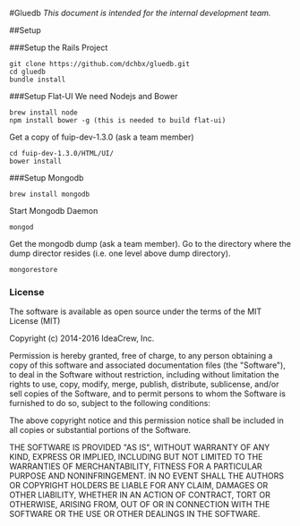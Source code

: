 #Gluedb
*This document is intended for the internal development team.*

##Setup

###Setup the Rails Project
```
git clone https://github.com/dchbx/gluedb.git
cd gluedb
bundle install
```

###Setup Flat-UI
We need Nodejs and Bower
```
brew install node
npm install bower -g (this is needed to build flat-ui)
```

Get a copy of fuip-dev-1.3.0 (ask a team member)

```
cd fuip-dev-1.3.0/HTML/UI/
bower install
```

###Setup Mongodb
```
brew install mongodb
```

Start Mongodb Daemon
```
mongod
```

Get the mongodb dump (ask a team member). Go to the directory where the dump director resides (i.e. one level above dump directory).
```
mongorestore
```
### License

The software is available as open source under the terms of the MIT License (MIT)

Copyright (c) 2014-2016 IdeaCrew, Inc.

Permission is hereby granted, free of charge, to any person obtaining a copy
of this software and associated documentation files (the "Software"), to deal
in the Software without restriction, including without limitation the rights
to use, copy, modify, merge, publish, distribute, sublicense, and/or sell
copies of the Software, and to permit persons to whom the Software is
furnished to do so, subject to the following conditions:

The above copyright notice and this permission notice shall be included in
all copies or substantial portions of the Software.

THE SOFTWARE IS PROVIDED "AS IS", WITHOUT WARRANTY OF ANY KIND, EXPRESS OR
IMPLIED, INCLUDING BUT NOT LIMITED TO THE WARRANTIES OF MERCHANTABILITY,
FITNESS FOR A PARTICULAR PURPOSE AND NONINFRINGEMENT. IN NO EVENT SHALL THE
AUTHORS OR COPYRIGHT HOLDERS BE LIABLE FOR ANY CLAIM, DAMAGES OR OTHER
LIABILITY, WHETHER IN AN ACTION OF CONTRACT, TORT OR OTHERWISE, ARISING FROM,
OUT OF OR IN CONNECTION WITH THE SOFTWARE OR THE USE OR OTHER DEALINGS IN
THE SOFTWARE.
